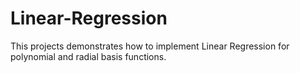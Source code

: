 # Linear-Regression

This projects demonstrates how to implement Linear Regression for polynomial and radial basis functions.
